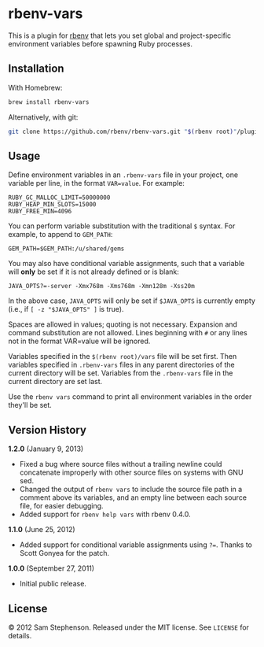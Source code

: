 # rbenv-vars

This is a plugin for [rbenv](https://github.com/rbenv/rbenv)
that lets you set global and project-specific environment variables
before spawning Ruby processes.

## Installation

With Homebrew:

```sh
brew install rbenv-vars
```

Alternatively, with git:

```sh
git clone https://github.com/rbenv/rbenv-vars.git "$(rbenv root)"/plugins/rbenv-vars
```

## Usage

Define environment variables in an `.rbenv-vars` file in your project,
one variable per line, in the format `VAR=value`. For example:

    RUBY_GC_MALLOC_LIMIT=50000000
    RUBY_HEAP_MIN_SLOTS=15000
    RUBY_FREE_MIN=4096

You can perform variable substitution with the traditional `$`
syntax. For example, to append to `GEM_PATH`:

    GEM_PATH=$GEM_PATH:/u/shared/gems

You may also have conditional variable assignments, such that a
variable will **only** be set if it is not already defined or is blank:

    JAVA_OPTS?=-server -Xmx768m -Xms768m -Xmn128m -Xss20m

In the above case, `JAVA_OPTS` will only be set if `$JAVA_OPTS` is
currently empty (i.e., if `[ -z "$JAVA_OPTS" ]` is true).

Spaces are allowed in values; quoting is not necessary. Expansion and
command substitution are not allowed. Lines beginning with `#` or any
lines not in the format VAR=value will be ignored.

Variables specified in the `$(rbenv root)/vars` file will be set
first. Then variables specified in `.rbenv-vars` files in any parent
directories of the current directory will be set. Variables from the
`.rbenv-vars` file in the current directory are set last.

Use the `rbenv vars` command to print all environment variables in the
order they'll be set.

## Version History

**1.2.0** (January 9, 2013)

* Fixed a bug where source files without a trailing newline could
  concatenate improperly with other source files on systems with GNU
  sed.
* Changed the output of `rbenv vars` to include the source file path
  in a comment above its variables, and an empty line between each
  source file, for easier debugging.
* Added support for `rbenv help vars` with rbenv 0.4.0.

**1.1.0** (June 25, 2012)

* Added support for conditional variable assignments using
  `?=`. Thanks to Scott Gonyea for the patch.

**1.0.0** (September 27, 2011)

* Initial public release.

## License

&copy; 2012 Sam Stephenson. Released under the MIT license. See
`LICENSE` for details.
